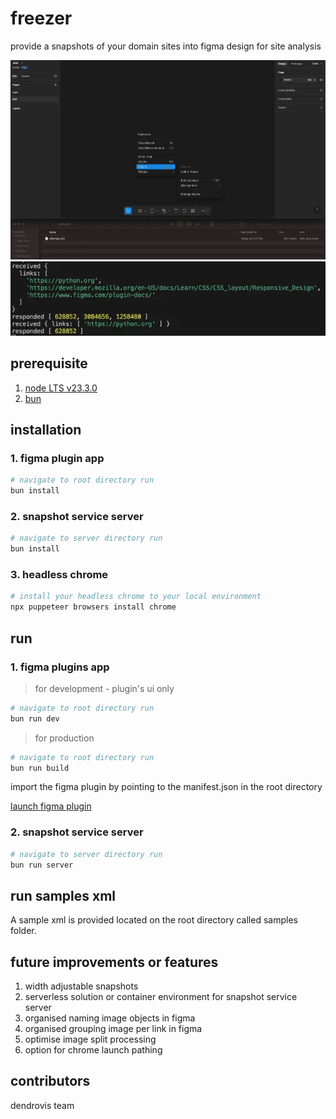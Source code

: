 # freezer
provide a snapshots of your domain sites into figma design for site analysis

![cover](./README.assets/cover.webp)
![server_logs](./README.assets/server_logs.webp)

## prerequisite
1. [node LTS v23.3.0](https://nodejs.org/en)
2. [bun](https://bun.sh/docs/installation)

## installation
### 1. figma plugin app
```sh
# navigate to root directory run
bun install
```
### 2. snapshot service server
```sh
# navigate to server directory run
bun install
```
### 3. headless chrome
```sh
# install your headless chrome to your local environment
npx puppeteer browsers install chrome
```

## run
### 1. figma plugins app
> for development - plugin's ui only
```sh
# navigate to root directory run
bun run dev
```

> for production
```sh
# navigate to root directory run
bun run build
```
import the figma plugin by pointing to the manifest.json in the root directory

[launch figma plugin](https://www.figma.com/plugin-docs/plugin-quickstart-guide/)

### 2. snapshot service server
```sh
# navigate to server directory run
bun run server
```

## run samples xml
A sample xml is provided located on the root directory called samples folder.

## future improvements or features
1. width adjustable snapshots
2. serverless solution or container environment for snapshot service server
3. organised naming image objects in figma
4. organised grouping image per link in figma
5. optimise image split processing
6. option for chrome launch pathing

## contributors
dendrovis team